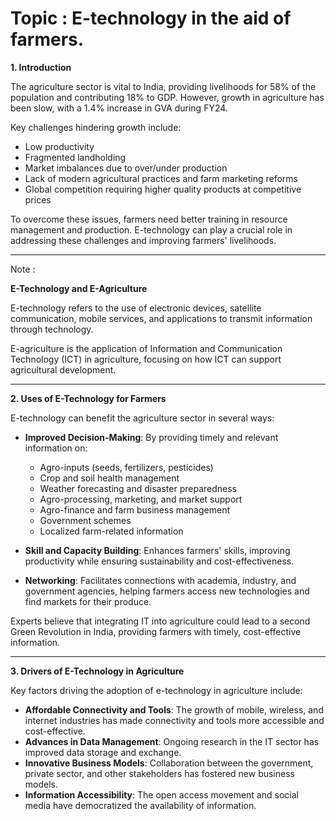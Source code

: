 # Topic : E-technology in the aid of farmers.



**1. Introduction**

The agriculture sector is vital to India, providing livelihoods for 58% of the population and contributing 18% to GDP. However, growth in agriculture has been slow, with a 1.4% increase in GVA during FY24.

Key challenges hindering growth include:

- Low productivity
- Fragmented landholding
- Market imbalances due to over/under production
- Lack of modern agricultural practices and farm marketing reforms
- Global competition requiring higher quality products at competitive prices

To overcome these issues, farmers need better training in resource management and production. E-technology can play a crucial role in addressing these challenges and improving farmers' livelihoods.


-----


Note :

**E-Technology and E-Agriculture**

E-technology refers to the use of electronic devices, satellite communication, mobile services, and applications to transmit information through technology.

E-agriculture is the application of Information and Communication Technology (ICT) in agriculture, focusing on how ICT can support agricultural development.


------


**2. Uses of E-Technology for Farmers**

E-technology can benefit the agriculture sector in several ways:

- **Improved Decision-Making**: By providing timely and relevant information on:
  - Agro-inputs (seeds, fertilizers, pesticides)
  - Crop and soil health management
  - Weather forecasting and disaster preparedness
  - Agro-processing, marketing, and market support
  - Agro-finance and farm business management
  - Government schemes
  - Localized farm-related information

- **Skill and Capacity Building**: Enhances farmers' skills, improving productivity while ensuring sustainability and cost-effectiveness.

- **Networking**: Facilitates connections with academia, industry, and government agencies, helping farmers access new technologies and find markets for their produce.

Experts believe that integrating IT into agriculture could lead to a second Green Revolution in India, providing farmers with timely, cost-effective information.



-------


**3. Drivers of E-Technology in Agriculture**

Key factors driving the adoption of e-technology in agriculture include:

- **Affordable Connectivity and Tools**: The growth of mobile, wireless, and internet industries has made connectivity and tools more accessible and cost-effective.
- **Advances in Data Management**: Ongoing research in the IT sector has improved data storage and exchange.
- **Innovative Business Models**: Collaboration between the government, private sector, and other stakeholders has fostered new business models.
- **Information Accessibility**: The open access movement and social media have democratized the availability of information.
